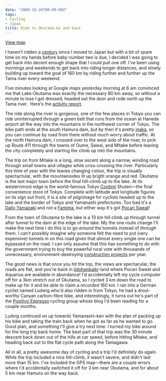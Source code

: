 ```yaml
---
date: "2008-10-26T00:00:00Z"
tags:
- Cycling
- Japan
title: Ride to Okutama-ko and back
---
```


[View map][map]

I haven't ridden a [century][century] since I moved to Japan but with a bit of
spare time on my hands before baby number two is due, I decided I was going to
get back into decent enough shape that I could pull one off. I've been using
mornings and weekends to get back into riding longer distances, and slowly
building up toward the goal of 160 km by riding further and further up the Tama
river every weekend.<!--more-->

Five minutes looking at Google maps yesterday morning at 6 am convinced me that
Lake Okutama was exactly the necessary 80 km away, so without a minute to lose
I got dressed, headed out the door and rode north up the Tama river.  Here's
the [activity report][okutama_report].

The ride along the river is gorgeous, one of the few places in Tokyo you can
ride uninterrupted through a green belt that runs from the ocean at Haneda
airport all the way into the mountains in the northwest corner of Tokyo. The
bike path ends at the south Hamura dam, but by then it's pretty [inaka][inaka],
so you can continue by road from there without much worry about traffic. At
the north Hamura dam, I crossed over to the west side of the river, to pick up
Route 411 through the towns of Oume, Sawai, and Mitake before leaving the city
completely and starting the climb up into the mountains.

The trip on from Mitake is a long, slow ascent along a narrow, winding road
through small towns and villages while criss-crossing the river. Particularly
this time of year with the leaves changing colour, the trip is visually
spectactular, with the mountainsides lit up bright orange and red. Okutama is
the last major town before the final hill-climb up to the lake. At its
westernmost edge is the world-famous Tokyo [Conbini][conbini] Shuten—the final
convenience store of Tokyo. Complete with latitude and longitude figures on its
sign out front, it is a site of pilgrimage for cyclists headed up to the lake
and the border of Tokyo and Yamanashi prefectures. Too bad it's a [Daily
Yamazaki][daily_yamazaki] and not a [Famima][famima], but either way it's got
[Pocari Sweat][pocari_sweat]!

From the town of Okutama to the lake is a 13 km hill climb up through tunnel
after tunnel to the dam at the edge of the lake. My the one route change I'll
make the next time I do this is to go *around* the tunnels instead of *through*
them. I can't possibly imagine why someone felt the need to put (very
expensive) tunnels in on this road given that almost every single one can be
bypassed on the road. I can only assume that this has something to do with the
government trying to buy the powerful rural vote with thousands of unnecessary,
environment-destroying [construction projects][pork_barrel_politics] per year.

The good news is that once you hit the top, the views are spectacular, the
roads are flat, and you're back in [jidohanbaiki][jidohanbaiki]-land where
Pocari Sweat and Aquarius are available in abundance! I'd accidentally left my
cycle computer off for a 3km stretch out of Okutama, so I cycled 3 km down the
road to make up for it and be able to claim a *recorded* 160 km. I ran into a
German cyclist named Ludwig who'd also ridden in from Tokyo; he had a
drool-worthy Canyan carbon-fibre bike, and interestingly, it turns out he's
part of the [Positivo Espresso][positivo_espresso] cycling group whose blog I'd
been reading for a couple months.

Ludvig continued on up towards Yamanashi-ken with the plan of packing up his
bike and taking the train back when he got as far as he wanted to go. Good
plan, and something I'll give a try next time. I turned my bike around for the
long trip back home. The best part of that trip was the 30 minute descent back
down out of the hills at car speed, before hitting Mitake, and heading back out
to the flat cycle path along the Tamagawa.

All in all, a pretty awesome day of cycling and a trip I'd definitely do again.
While the trip included a nice hill-climb, it wasn't severe, and didn't last
more than 15 km. I've included the GPS map—there are a couple errors where I'd
accidentally switched it off for 3 km near Okutama, and for about 5 km near
Hamura on the way back.

[map]: https://www.google.com/maps/d/viewer?mid=1qLR0za_apX5qMJi32cqDoNYESRI&ie=UTF8&hl=en&msa=0&ll=35.67441532772013%2C139.44887900000003&spn=0.214689%2C0.47083&t=p&source=embed&z=9
[century]: https://en.wikipedia.org/wiki/Century_ride
[okutama_report]: https://connect.garmin.com/modern/activity/18311395
[inaka]: http://www.ehimeajet.com/inaka.php "Inaka: rural Japan"
[conbini]: http://web-japan.org/nipponia/nipponia19/en/feature/feature05.html "Conbini: Let's enjoy convenience store life!"
[daily_yamazaki]: http://en.wikipedia.org/wiki/Daily_Yamazaki
[famima]: http://en.wikipedia.org/wiki/FamilyMart
[pocari_sweat]: http://en.wikipedia.org/wiki/Pocari_Sweat
[pork_barrel_politics]: http://www.iwanami.co.jp/jpworld/text/publicworks01.html "The LDP and pork-barrel politics"
[jidohanbaiki]: http://www.flickr.com/photos/68908288@N00/141327403/ "Jidohanbaiki: Let's vending machine!"
[positivo_espresso]: http://positivo-espresso.blogspot.com/
